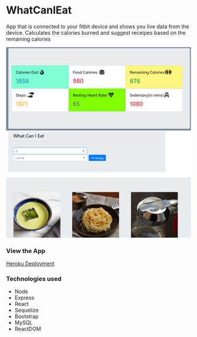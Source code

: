 # WhatCanIEat
App that is connected to your fitbit device and shows you live data from the device.
Calculates the calories burned and suggest receipes based on the remaining calories

<img src="https://github.com/webdev-gmg/BitFit/blob/master/public/images/Capture.PNG"/>
<br />
<img src="https://github.com/webdev-gmg/BitFit/blob/master/public/images/Capture2.PNG"/>

<h3> View the App </h3>
<a href="https://mighty-taiga-62730.herokuapp.com/" target="_blank">Heroku Deployment</a>

<h3>Technologies used</h3>
<ul>
    <li>Node</li>
    <li>Express</li>
    <li>React</li>
    <li>Sequelize</li>
    <li>Bootstrap</li>
    <li>MySQL</li>
    <li>ReactDOM</li>
</ul>
